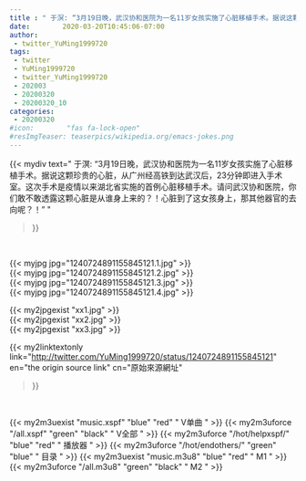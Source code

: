 ```yaml
---
title : " 于溟: “3月19日晚，武汉协和医院为一名11岁女孩实施了心脏移植手术。据说这颗珍贵的心脏，从广州经高铁到达武汉后，23分钟即进入手术室。这次手术是疫情以来湖北省实施的首例心脏移植手术。请问武汉协和医院，你们敢不敢透露这颗心脏是从谁身上来的？！心脏到了这女孩身上，那其他器官的去向呢？！”  "
date:        2020-03-20T10:45:06-07:00
author:
 - twitter_YuMing1999720
tags:
 - twitter
 - YuMing1999720
 - twitter_YuMing1999720
 - 202003
 - 20200320
 - 20200320_10
categories:
 - 20200320
#icon:        "fas fa-lock-open"
#resImgTeaser: teaserpics/wikipedia.org/emacs-jokes.png
---
```


{{< mydiv text=" 于溟: “3月19日晚，武汉协和医院为一名11岁女孩实施了心脏移植手术。据说这颗珍贵的心脏，从广州经高铁到达武汉后，23分钟即进入手术室。这次手术是疫情以来湖北省实施的首例心脏移植手术。请问武汉协和医院，你们敢不敢透露这颗心脏是从谁身上来的？！心脏到了这女孩身上，那其他器官的去向呢？！”  "
>}}
<br>


 {{< myjpg jpg="1240724891155845121.1.jpg" >}}<br>  {{< myjpg jpg="1240724891155845121.2.jpg" >}}<br>  {{< myjpg jpg="1240724891155845121.3.jpg" >}}<br>  {{< myjpg jpg="1240724891155845121.4.jpg" >}}<br> 

{{< my2jpgexist "xx1.jpg" >}}<br>
{{< my2jpgexist "xx2.jpg" >}}<br>
{{< my2jpgexist "xx3.jpg" >}}<br>


{{< my2linktextonly link="http://twitter.com/YuMing1999720/status/1240724891155845121"
en="the origin source link" cn="原始來源網址"
>}}


<br>

{{< my2m3uexist "music.xspf"        "blue"   "red"    " V单曲 " >}} {{< my2m3uforce "/all.xspf"         "green"  "black"  " V全部 " >}} {{< my2m3uforce "/hot/helpxspf/"    "blue"   "red"    " 播放器 " >}} {{< my2m3uforce "/hot/endothers/"   "green"  "blue"   " 目录 " >}} {{< my2m3uexist "music.m3u8"        "blue"   "red"    " M1 " >}} {{< my2m3uforce "/all.m3u8"         "green"  "black"  " M2 " >}} 
